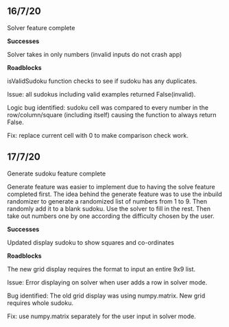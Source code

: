 ## 16/7/20

Solver feature complete

**Successes**

Solver takes in only numbers (invalid inputs do not crash app)


**Roadblocks**

isValidSudoku function checks to see if sudoku has any duplicates. 

Issue: all sudokus including valid examples returned False(invalid). 

Logic bug identified: sudoku cell was compared to every number in the row/column/square (including itself) causing the function to always return False. 

Fix: replace current cell with 0 to make comparison check work.


## 17/7/20

Generate sudoku feature complete

Generate feature was easier to implement due to having the solve feature completed first. The idea behind the generate feature was to use the inbuild randomizer to generate a randomized list of numbers from 1 to 9. Then randomly add it to a blank sudoku. Use the solver to fill in the rest. Then take out numbers one by one according the difficulty chosen by the user.

**Successes**

Updated display sudoku to show squares and co-ordinates

**Roadblocks**

The new grid display requires the format to input an entire 9x9 list.

Issue: Error displaying on solver when user adds a row in solver mode.

Bug identified: The old grid display was using numpy.matrix. New grid requires whole sudoku.

Fix: use numpy.matrix separately for the user input in solver mode.


